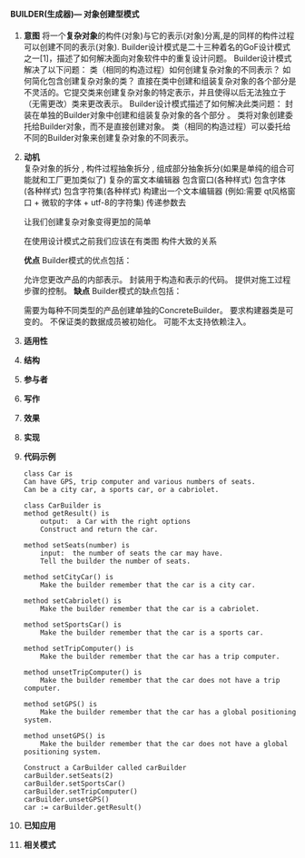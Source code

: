 #### BUILDER(生成器)— 对象创建型模式

1. **意图** 将一个**复杂对象**的构件(对象)与它的表示(对象)分离,是的同样的构件过程可以创建不同的表示(对象).
            Builder设计模式是二十三种着名的GoF设计模式之一[1]，描述了如何解决面向对象软件中的重复设计问题。
            Builder设计模式解决了以下问题：
            类（相同的构造过程）如何创建复杂对象的不同表示？
            如何简化包含创建复杂对象的类？
            直接在类中创建和组装复杂对象的各个部分是不灵活的。它提交类来创建复杂对象的特定表示，并且使得以后无法独立于（无需更改）类来更改表示。
            Builder设计模式描述了如何解决此类问题：
            封装在单独的Builder对象中创建和组装复杂对象的各个部分 。
            类将对象创建委托给Builder对象，而不是直接创建对象。
            类（相同的构造过程）可以委托给不同的Builder对象来创建复杂对象的不同表示。
2. **动机**  
   复杂对象的拆分  ,   构件过程抽象拆分   ,   组成部分抽象拆分(如果是单纯的组合可能就和工厂更加类似了)
   复杂的富文本编辑器   包含窗口(各种样式)     包含字体(各种样式)   包含字符集(各种样式)
   构建出一个文本编辑器   (例如:需要 qt风格窗口  + 微软的字体  + utf-8的字符集) 传递参数去

   让我们创建复杂对象变得更加的简单
   
   在使用设计模式之前我们应该在有类图  构件大致的关系

    **优点**
    Builder模式的优点包括： 

    允许您更改产品的内部表示。
    封装用于构造和表示的代码。
    提供对施工过程步骤的控制。
    **缺点**
    Builder模式的缺点包括： 

    需要为每种不同类型的产品创建单独的ConcreteBuilder。
    要求构建器类是可变的。
    不保证类的数据成员被初始化。
    可能不太支持依赖注入。
    
3. **适用性**
4. **结构**
5. **参与者**
6. **写作**
7. **效果**
8. **实现**
9.  **代码示例**
    ```
    class Car is
    Can have GPS, trip computer and various numbers of seats.
    Can be a city car, a sports car, or a cabriolet.

    class CarBuilder is
    method getResult() is
        output:  a Car with the right options
        Construct and return the car.

    method setSeats(number) is
        input:  the number of seats the car may have.
        Tell the builder the number of seats.

    method setCityCar() is
        Make the builder remember that the car is a city car.

    method setCabriolet() is
        Make the builder remember that the car is a cabriolet.

    method setSportsCar() is
        Make the builder remember that the car is a sports car.

    method setTripComputer() is
        Make the builder remember that the car has a trip computer.

    method unsetTripComputer() is
        Make the builder remember that the car does not have a trip computer.

    method setGPS() is
        Make the builder remember that the car has a global positioning system.

    method unsetGPS() is
        Make the builder remember that the car does not have a global positioning system.

    Construct a CarBuilder called carBuilder
    carBuilder.setSeats(2)
    carBuilder.setSportsCar()
    carBuilder.setTripComputer()
    carBuilder.unsetGPS()
    car := carBuilder.getResult()
    ```
10. **已知应用**
11. **相关模式**
